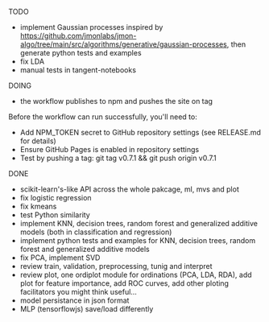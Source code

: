 TODO
- implement Gaussian processes inspired by https://github.com/jmonlabs/jmon-algo/tree/main/src/algorithms/generative/gaussian-processes, then generate python tests and examples
- fix LDA
- manual tests in tangent-notebooks

DOING
- the workflow publishes to npm and pushes the site on tag

Before the workflow can run successfully, you'll need to:
- Add NPM_TOKEN secret to GitHub repository settings (see RELEASE.md for details)
- Ensure GitHub Pages is enabled in repository settings
- Test by pushing a tag: git tag v0.7.1 && git push origin v0.7.1

DONE
- scikit-learn's-like API across the whole pakcage, ml, mvs and plot
- fix logistic regression
- fix kmeans
- test Python similarity
- implement KNN, decision trees, random forest and generalized additive models (both in classification and regression)
- implement python tests and examples for KNN, decision trees, random forest and generalized additive models
- fix PCA, implement SVD
- review train, validation, preprocessing, tunig and interpret
- review plot, one ordiplot module for ordinations (PCA, LDA, RDA), add plot for feature importance, add ROC curves, add other ploting facilitators you might think useful...
- model persistance in json format
- MLP (tensorflowjs) save/load differently